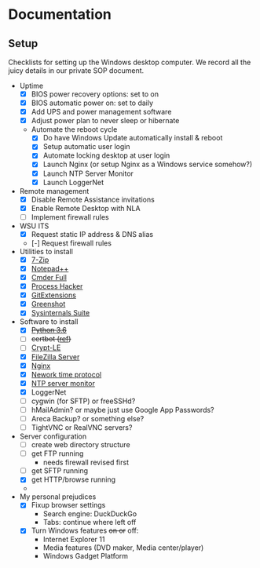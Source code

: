 # Documentation

## Setup

Checklists for setting up the Windows desktop computer. We record all the juicy
details in our private SOP document. 

* Uptime
    * [x] BIOS power recovery options: set to on
    * [x] BIOS automatic power on: set to daily
    * [x] Add UPS and power management software
    * [x] Adjust power plan to never sleep or hibernate
    * Automate the reboot cycle
        * [x] Do have Windows Update automatically install & reboot
        * [x] Setup automatic user login
        * [x] Automate locking desktop at user login
        * [x] Launch Nginx (or setup Nginx as a Windows service somehow?)
        * [x] Launch NTP Server Monitor
        * [x] Launch LoggerNet
* Remote management
    * [x] Disable Remote Assistance invitations
    * [x] Enable Remote Desktop with NLA
    * [ ] Implement firewall rules
* WSU ITS
    * [x] Request static IP address & DNS alias
    * [-] Request firewall rules
* Utilities to install
    * [x] [7-Zip](https://www.7-zip.org/)
    * [x] [Notepad++](https://notepad-plus-plus.org/download/v7.5.6.html)
    * [x] [Cmder Full](http://cmder.net/)
    * [x] [Process Hacker](https://processhacker.sourceforge.io/downloads.php)
    * [x] [GitExtensions](https://github.com/gitextensions/gitextensions)
    * [x] [Greenshot](http://getgreenshot.org/downloads/)
    * [x] [Sysinternals Suite](https://docs.microsoft.com/en-us/sysinternals/downloads/)
* Software to install
    * [x] ~~[Python 3.6](https://www.python.org/downloads/release/python-365/)~~
    * [ ] ~~certbot ([ref](https://community.letsencrypt.org/t/running-certbot-on-windows-phase-1/28348/3))~~
    * [ ] [Crypt-LE](https://github.com/do-know/Crypt-LE)
    * [x] [FileZilla Server](https://filezilla-project.org/download.php?type=server)
    * [x] [Nginx](https://nginx.org/en/download.html)
    * [x] [Nework time protocol](https://www.meinbergglobal.com/english/sw/ntp.htm#ntp_stable)
    * [x] [NTP server monitor](https://www.meinbergglobal.com/english/sw/ntp-server-monitor.htm)
    * [x] LoggerNet
    * [ ] cygwin (for SFTP) or freeSSHd?
    * [ ] hMailAdmin? or maybe just use Google App Passwords?
    * [ ] Areca Backup? or something else?
    * [ ] TightVNC or RealVNC servers?
* Server configuration
    * [ ] create web directory structure
    * [ ] get FTP running
        * needs firewall revised first
    * [ ] get SFTP running
    * [x] get HTTP/browse running
    * 
* My personal prejudices
    * [x] Fixup browser settings
        * Search engine: DuckDuckGo
        * Tabs: continue where left off
    * [x] Turn Windows features ~~on or~~ off:
        * Internet Explorer 11
        * Media features (DVD maker, Media center/player)
        * Windows Gadget Platform
        
